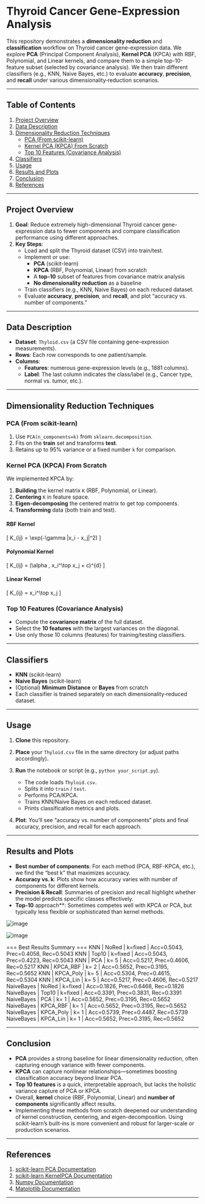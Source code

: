 # Thyroid Cancer Gene-Expression Analysis

This repository demonstrates a **dimensionality reduction** and **classification** workflow on Thyroid cancer gene-expression data. We explore **PCA** (Principal Component Analysis), **Kernel PCA** (KPCA) with RBF, Polynomial, and Linear kernels, and compare them to a simple top-10-feature subset (selected by covariance analysis). We then train different classifiers (e.g., KNN, Naive Bayes, etc.) to evaluate **accuracy**, **precision**, and **recall** under various dimensionality‐reduction scenarios.

---

## Table of Contents

1. [Project Overview](#project-overview)
2. [Data Description](#data-description)
3. [Dimensionality Reduction Techniques](#dimensionality-reduction-techniques)
   - [PCA (From scikit-learn)](#pca-from-scikit-learn)
   - [Kernel PCA (KPCA) From Scratch](#kernel-pca-kpca-from-scratch)
   - [Top 10 Features (Covariance Analysis)](#top-10-features-covariance-analysis)
4. [Classifiers](#classifiers)
5. [Usage](#usage)
6. [Results and Plots](#results-and-plots)
7. [Conclusion](#conclusion)
8. [References](#references)

---

## Project Overview

1. **Goal**: Reduce extremely high-dimensional Thyroid cancer gene-expression data to fewer components and compare classification performance using different approaches.
2. **Key Steps**:
   - Load and split the Thyroid dataset (CSV) into train/test.
   - Implement or use:
     - **PCA** (scikit-learn)
     - **KPCA** (RBF, Polynomial, Linear) from scratch
     - A **top-10** subset of features from covariance matrix analysis
     - **No dimensionality reduction** as a baseline
   - Train classifiers (e.g., KNN, Naive Bayes) on each reduced dataset.
   - Evaluate **accuracy**, **precision**, and **recall**, and plot “accuracy vs. number of components.”

---

## Data Description

- **Dataset**: `Thyloid.csv` (a CSV file containing gene-expression measurements).
- **Rows**: Each row corresponds to one patient/sample.
- **Columns**: 
  - **Features**: numerous gene-expression levels (e.g., 1881 columns).
  - **Label**: The last column indicates the class/label (e.g., Cancer type, normal vs. tumor, etc.).

---

## Dimensionality Reduction Techniques

### PCA (From scikit-learn)

1. Use `PCA(n_components=k)` from `sklearn.decomposition`.
2. Fits on the **train** set and transforms **test**.
3. Retains up to 95% variance or a fixed number `k` for comparison.

### Kernel PCA (KPCA) From Scratch

We implemented KPCA by:
1. **Building** the kernel matrix `K` (RBF, Polynomial, or Linear).
2. **Centering** `K` in feature space.
3. **Eigen-decomposing** the centered matrix to get top components.
4. **Transforming** data (both train and test).

#### RBF Kernel
\[
K_{ij} = \exp(-\gamma \|x_i - x_j\|^2)
\]

#### Polynomial Kernel
\[
K_{ij} = (\alpha \, x_i^\top x_j + c)^{d}
\]

#### Linear Kernel
\[
K_{ij} = x_i^\top x_j
\]

### Top 10 Features (Covariance Analysis)

- Compute the **covariance matrix** of the full dataset.
- Select the **10 features** with the largest variances on the diagonal.
- Use only those 10 columns (features) for training/testing classifiers.

---

## Classifiers

- **KNN** (scikit-learn)
- **Naive Bayes** (scikit-learn)
- (Optional) **Minimum Distance** or **Bayes** from scratch
- Each classifier is trained separately on each dimensionality‐reduced dataset.

---

## Usage

1. **Clone** this repository.
2. **Place** your `Thyloid.csv` file in the same directory (or adjust paths accordingly).
3. **Run** the notebook or script (e.g., `python your_script.py`).
   - The code loads `Thyloid.csv`.
   - Splits it into `train` / `test`.
   - Performs PCA/KPCA.
   - Trains KNN/Naive Bayes on each reduced dataset.
   - Prints classification metrics and plots.

4. **Plot**: You’ll see “accuracy vs. number of components” plots and final accuracy, precision, and recall for each approach.

---

## Results and Plots

- **Best number of components**: For each method (PCA, RBF-KPCA, etc.), we find the “best k” that maximizes accuracy.
- **Accuracy vs. k**: Plots show how accuracy varies with number of components for different kernels.
- **Precision & Recall**: Summaries of precision and recall highlight whether the model predicts specific classes effectively.
- **Top-10** approach**: Sometimes competes well with KPCA or PCA, but typically less flexible or sophisticated than kernel methods.

![image](https://github.com/user-attachments/assets/82dba2de-6b1c-4f07-99d1-4216a71ee708)



![image](https://github.com/user-attachments/assets/c16cdfef-f275-41d6-b2fe-809036ebde4e)



=== Best Results Summary ===
KNN        | NoRed      | k=fixed | Acc=0.5043, Prec=0.4058, Rec=0.5043
KNN        | Top10      | k=fixed | Acc=0.5043, Prec=0.4223, Rec=0.5043
KNN        | PCA        | k=   5 | Acc=0.5217, Prec=0.4606, Rec=0.5217
KNN        | KPCA_RBF   | k=   2 | Acc=0.5652, Prec=0.3195, Rec=0.5652
KNN        | KPCA_Poly  | k=   5 | Acc=0.5304, Prec=0.4615, Rec=0.5304
KNN        | KPCA_Lin   | k=   5 | Acc=0.5217, Prec=0.4606, Rec=0.5217
NaiveBayes | NoRed      | k=fixed | Acc=0.1826, Prec=0.6468, Rec=0.1826
NaiveBayes | Top10      | k=fixed | Acc=0.3391, Prec=0.3831, Rec=0.3391
NaiveBayes | PCA        | k=   1 | Acc=0.5652, Prec=0.3195, Rec=0.5652
NaiveBayes | KPCA_RBF   | k=   1 | Acc=0.5652, Prec=0.3195, Rec=0.5652
NaiveBayes | KPCA_Poly  | k=   1 | Acc=0.5739, Prec=0.4487, Rec=0.5739
NaiveBayes | KPCA_Lin   | k=   1 | Acc=0.5652, Prec=0.3195, Rec=0.5652

---

## Conclusion

- **PCA** provides a strong baseline for linear dimensionality reduction, often capturing enough variance with fewer components.
- **KPCA** can capture nonlinear relationships—sometimes boosting classification accuracy beyond linear PCA.
- **Top 10 features** is a quick, interpretable approach, but lacks the holistic variance capture of PCA or KPCA.
- Overall, **kernel** choice (RBF, Polynomial, Linear) and **number of components** significantly affect results.
- Implementing these methods from scratch deepened our understanding of kernel construction, centering, and eigen-decomposition. Using scikit-learn’s built-ins is more convenient and robust for larger-scale or production scenarios.

---

## References

1. [scikit-learn PCA Documentation](https://scikit-learn.org/stable/modules/generated/sklearn.decomposition.PCA.html)  
2. [scikit-learn KernelPCA Documentation](https://scikit-learn.org/stable/modules/generated/sklearn.decomposition.KernelPCA.html)  
3. [Numpy Documentation](https://numpy.org/doc/stable/)  
4. [Matplotlib Documentation](https://matplotlib.org/stable/index.html)  

---
